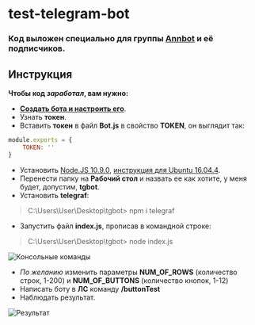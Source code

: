 # test-telegram-bot
### Код выложен специально для группы [Annbot](https://vk.com/ann__bot) и её подписчиков.

## Инструкция
**Чтобы код *заработал*, вам нужно:**

 - [**Создать бота и настроить его**](https://t.me/botfather).
 - Узнать **токен**.
 - Вставить **токен** в файл **Bot.js** в свойство **TOKEN**, он выглядит так:
 
```js
module.exports = {
	TOKEN: ''
}
```

 - Установить [Node.JS 10.9.0](https://nodejs.org/en), [инструкция для Ubuntu 16.04.4](install.md).
 - Перенести папку на **Рабочий стол** и назвать ее как хотите, у меня будет, допустим, **tgbot**.
 - Установить **telegraf**:
 
 > C:\\Users\\User\\Desktop\\tgbot> npm i telegraf
 
 - Запустить файл **index.js**, прописав в командной строке:

> C:\\Users\\User\\Desktop\\tgbot> node index.js

![Консольные команды](https://pp.userapi.com/c845216/v845216306/d9c28/kvDMCyPwdjI.jpg)

 - *По желанию* изменить параметры **NUM_OF_ROWS** (количество строк, 1-200) и **NUM_OF_BUTTONS** (количество кнопок, 1-12)
 - Написать боту в **ЛС** команду **/buttonTest**
 - Наблюдать результат.
 
 ![Результат](https://pp.userapi.com/c844724/v844724306/e09dd/TnaAgOpv7qI.jpg)
